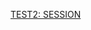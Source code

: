 <a href="intent://session#Intent;scheme=https;package=net.tobelive.tobelive;end">TEST2: SESSION</a>
